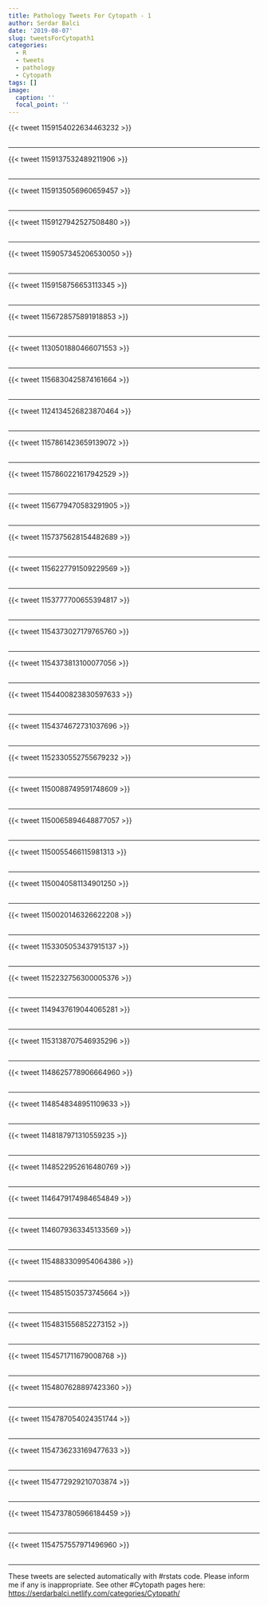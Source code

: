 ```yaml
---
title: Pathology Tweets For Cytopath - 1
author: Serdar Balci
date: '2019-08-07'
slug: tweetsForCytopath1
categories:
  - R
  - tweets
  - pathology
  - Cytopath
tags: []
image:
  caption: ''
  focal_point: ''
---
```



{{< tweet 1159154022634463232 >}}
<br>
<br>
<hr>
{{< tweet 1159137532489211906 >}}
<br>
<br>
<hr>
{{< tweet 1159135056960659457 >}}
<br>
<br>
<hr>
{{< tweet 1159127942527508480 >}}
<br>
<br>
<hr>
{{< tweet 1159057345206530050 >}}
<br>
<br>
<hr>
{{< tweet 1159158756653113345 >}}
<br>
<br>
<hr>
{{< tweet 1156728575891918853 >}}
<br>
<br>
<hr>
{{< tweet 1130501880466071553 >}}
<br>
<br>
<hr>
{{< tweet 1156830425874161664 >}}
<br>
<br>
<hr>
{{< tweet 1124134526823870464 >}}
<br>
<br>
<hr>
{{< tweet 1157861423659139072 >}}
<br>
<br>
<hr>
{{< tweet 1157860221617942529 >}}
<br>
<br>
<hr>
{{< tweet 1156779470583291905 >}}
<br>
<br>
<hr>
{{< tweet 1157375628154482689 >}}
<br>
<br>
<hr>
{{< tweet 1156227791509229569 >}}
<br>
<br>
<hr>
{{< tweet 1153777700655394817 >}}
<br>
<br>
<hr>
{{< tweet 1154373027179765760 >}}
<br>
<br>
<hr>
{{< tweet 1154373813100077056 >}}
<br>
<br>
<hr>
{{< tweet 1154400823830597633 >}}
<br>
<br>
<hr>
{{< tweet 1154374672731037696 >}}
<br>
<br>
<hr>
{{< tweet 1152330552755679232 >}}
<br>
<br>
<hr>
{{< tweet 1150088749591748609 >}}
<br>
<br>
<hr>
{{< tweet 1150065894648877057 >}}
<br>
<br>
<hr>
{{< tweet 1150055466115981313 >}}
<br>
<br>
<hr>
{{< tweet 1150040581134901250 >}}
<br>
<br>
<hr>
{{< tweet 1150020146326622208 >}}
<br>
<br>
<hr>
{{< tweet 1153305053437915137 >}}
<br>
<br>
<hr>
{{< tweet 1152232756300005376 >}}
<br>
<br>
<hr>
{{< tweet 1149437619044065281 >}}
<br>
<br>
<hr>
{{< tweet 1153138707546935296 >}}
<br>
<br>
<hr>
{{< tweet 1148625778906664960 >}}
<br>
<br>
<hr>
{{< tweet 1148548348951109633 >}}
<br>
<br>
<hr>
{{< tweet 1148187971310559235 >}}
<br>
<br>
<hr>
{{< tweet 1148522952616480769 >}}
<br>
<br>
<hr>
{{< tweet 1146479174984654849 >}}
<br>
<br>
<hr>
{{< tweet 1146079363345133569 >}}
<br>
<br>
<hr>
{{< tweet 1154883309954064386 >}}
<br>
<br>
<hr>
{{< tweet 1154851503573745664 >}}
<br>
<br>
<hr>
{{< tweet 1154831556852273152 >}}
<br>
<br>
<hr>
{{< tweet 1154571711679008768 >}}
<br>
<br>
<hr>
{{< tweet 1154807628897423360 >}}
<br>
<br>
<hr>
{{< tweet 1154787054024351744 >}}
<br>
<br>
<hr>
{{< tweet 1154736233169477633 >}}
<br>
<br>
<hr>
{{< tweet 1154772929210703874 >}}
<br>
<br>
<hr>
{{< tweet 1154737805966184459 >}}
<br>
<br>
<hr>
{{< tweet 1154757557971496960 >}}
<br>
<br>
<hr>


These tweets are selected automatically with #rstats code. Please inform me if any is inappropriate.
See other #Cytopath pages here: https://serdarbalci.netlify.com/categories/Cytopath/
